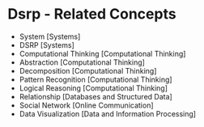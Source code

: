 # Dsrp - Related Concepts

- System [Systems]
- DSRP [Systems]
- Computational Thinking [Computational Thinking]
- Abstraction [Computational Thinking]
- Decomposition [Computational Thinking]
- Pattern Recognition [Computational Thinking]
- Logical Reasoning [Computational Thinking]
- Relationship [Databases and Structured Data]
- Social Network [Online Communication]
- Data Visualization [Data and Information Processing]
